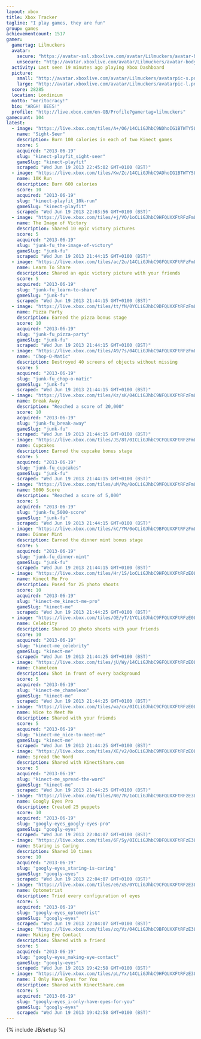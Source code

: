 ```yaml
---
layout: xbox
title: Xbox Tracker
tagline: "I play games, they are fun"
group: games
achievementcount: 1517
gamer: 
  gamertag: Lilmuckers
  avatar: 
    secure: "https://avatar-ssl.xboxlive.com/avatar/Lilmuckers/avatar-body.png"
    unsecure: "http://avatar.xboxlive.com/avatar/Lilmuckers/avatar-body.png"
  activity: Last seen 19 minutes ago playing Xbox Dashboard
  picture: 
    small: "http://avatar.xboxlive.com/avatar/Lilmuckers/avatarpic-s.png"
    large: "http://avatar.xboxlive.com/avatar/Lilmuckers/avatarpic-l.png"
  score: 28285
  location: Londinium
  motto: "meritocracy!"
  bio: "ARGH! BEES!"
  profile: "http://live.xbox.com/en-GB/Profile?gamertag=lilmuckers"
gamecount: 104
latest: 
  - image: "https://live.xbox.com/tiles/A+/O6/14CLiGJhbC9NDhoIG1BTWTY5L2FjaC8wLzQ5AAAAAOfn5-iV4x8=.jpg"
    name: "Sight-Seer"
    description: Burn 100 calories in each of two Kinect games
    score: 5
    acquired: "2013-06-19"
    slug: "kinect-playfit_sight-seer"
    gameSlug: "kinect-playfit"
    scraped: "Wed Jun 19 2013 22:45:02 GMT+0100 (BST)"
  - image: "https://live.xbox.com/tiles/Kw/Zc/14CLiGJhbC9ADhoIG1BTWTY5L2FjaC8wLzQ0AAAAAOfn5-hzBjc=.jpg"
    name: 10K Run
    description: Burn 600 calories
    score: 10
    acquired: "2013-06-19"
    slug: "kinect-playfit_10k-run"
    gameSlug: "kinect-playfit"
    scraped: "Wed Jun 19 2013 22:03:56 GMT+0100 (BST)"
  - image: "https://live.xbox.com/tiles/+j/VO/1oCLiGJhbC9HFQUXXFtRFzFmL2FjaC8wLzMAAAAA5+fn+WE14Q==.jpg"
    name: The Image of Victory
    description: Shared 10 epic victory pictures
    score: 5
    acquired: "2013-06-19"
    slug: "junk-fu_the-image-of-victory"
    gameSlug: "junk-fu"
    scraped: "Wed Jun 19 2013 21:44:15 GMT+0100 (BST)"
  - image: "https://live.xbox.com/tiles/ac/2u/14CLiGJhbC9GFQUXXFtRFzFmL2FjaC8wLzIAAAAA5+fn+IHNcg==.jpg"
    name: Learn To Share
    description: Shared an epic victory picture with your friends
    score: 5
    acquired: "2013-06-19"
    slug: "junk-fu_learn-to-share"
    gameSlug: "junk-fu"
    scraped: "Wed Jun 19 2013 21:44:15 GMT+0100 (BST)"
  - image: "https://live.xbox.com/tiles/tt/fN/0YCLiGJhbC9DFQUXXFtRFzFmL2FjaC8wLzcAAAAA5+fn-uLXrQ==.jpg"
    name: Pizza Party
    description: Earned the pizza bonus stage
    score: 10
    acquired: "2013-06-19"
    slug: "junk-fu_pizza-party"
    gameSlug: "junk-fu"
    scraped: "Wed Jun 19 2013 21:44:15 GMT+0100 (BST)"
  - image: "https://live.xbox.com/tiles/A9/7s/04CLiGJhbC9AFQUXXFtRFzFmL2FjaC8wLzQAAAAA5+fn-MPeGA==.jpg"
    name: "Chop-O-Matic"
    description: Destroyed 40 screens of objects without missing
    score: 5
    acquired: "2013-06-19"
    slug: "junk-fu_chop-o-matic"
    gameSlug: "junk-fu"
    scraped: "Wed Jun 19 2013 21:44:15 GMT+0100 (BST)"
  - image: "https://live.xbox.com/tiles/Kz/sK/04CLiGJhbC9NFQUXXFtRFzFmL2FjaC8wLzkAAAAA5+fn-CU7MA==.jpg"
    name: Break Away
    description: "Reached a score of 20,000"
    score: 10
    acquired: "2013-06-19"
    slug: "junk-fu_break-away"
    gameSlug: "junk-fu"
    scraped: "Wed Jun 19 2013 21:44:15 GMT+0100 (BST)"
  - image: "https://live.xbox.com/tiles/JS/8t/0ICLiGJhbC9CFQUXXFtRFzFmL2FjaC8wLzYAAAAA5+fn-wIvPg==.jpg"
    name: Cupcakes
    description: Earned the cupcake bonus stage
    score: 5
    acquired: "2013-06-19"
    slug: "junk-fu_cupcakes"
    gameSlug: "junk-fu"
    scraped: "Wed Jun 19 2013 21:44:15 GMT+0100 (BST)"
  - image: "https://live.xbox.com/tiles/uM/Pq/0oCLiGJhbC9MFQUXXFtRFzFmL2FjaC8wLzgAAAAA5+fn-cXDow==.jpg"
    name: 5000 Score
    description: "Reached a score of 5,000"
    score: 5
    acquired: "2013-06-19"
    slug: "junk-fu_5000-score"
    gameSlug: "junk-fu"
    scraped: "Wed Jun 19 2013 21:44:15 GMT+0100 (BST)"
  - image: "https://live.xbox.com/tiles/kC/YM/0oCLiGJhbC9BFQUXXFtRFzFmL2FjaC8wLzUAAAAA5+fn-SMmiw==.jpg"
    name: Dinner Mint
    description: Earned the dinner mint bonus stage
    score: 5
    acquired: "2013-06-19"
    slug: "junk-fu_dinner-mint"
    gameSlug: "junk-fu"
    scraped: "Wed Jun 19 2013 21:44:15 GMT+0100 (BST)"
  - image: "https://live.xbox.com/tiles/Hr/1S/1oCLiGJhbC9HFQUXXFtRFzE0L2FjaC8wLzMAAAAA5+fn+X29BQ==.jpg"
    name: Kinect Me Pro
    description: Posed for 25 photo shoots
    score: 10
    acquired: "2013-06-19"
    slug: "kinect-me_kinect-me-pro"
    gameSlug: "kinect-me"
    scraped: "Wed Jun 19 2013 21:44:25 GMT+0100 (BST)"
  - image: "https://live.xbox.com/tiles/OE/yT/1YCLiGJhbC9FFQUXXFtRFzE0L2FjaC8wLzEAAAAA5+fn+rxMIw==.jpg"
    name: Celebrity
    description: Shared 10 photo shoots with your friends
    score: 10
    acquired: "2013-06-19"
    slug: "kinect-me_celebrity"
    gameSlug: "kinect-me"
    scraped: "Wed Jun 19 2013 21:44:25 GMT+0100 (BST)"
  - image: "https://live.xbox.com/tiles/jU/Wy/14CLiGJhbC9GFQUXXFtRFzE0L2FjaC8wLzIAAAAA5+fn+J1Flg==.jpg"
    name: Chameleon
    description: Shot in front of every background
    score: 5
    acquired: "2013-06-19"
    slug: "kinect-me_chameleon"
    gameSlug: "kinect-me"
    scraped: "Wed Jun 19 2013 21:44:25 GMT+0100 (BST)"
  - image: "https://live.xbox.com/tiles/wa/cx/0ICLiGJhbC9CFQUXXFtRFzE0L2FjaC8wLzYAAAAA5+fn-x6n2g==.jpg"
    name: Nice to Meet Me
    description: Shared with your friends
    score: 5
    acquired: "2013-06-19"
    slug: "kinect-me_nice-to-meet-me"
    gameSlug: "kinect-me"
    scraped: "Wed Jun 19 2013 21:44:25 GMT+0100 (BST)"
  - image: "https://live.xbox.com/tiles/XE/v2/0oCLiGJhbC9MFQUXXFtRFzE0L2FjaC8wLzgAAAAA5+fn-dlLRw==.jpg"
    name: Spread the Word
    description: Shared with KinectShare.com
    score: 5
    acquired: "2013-06-19"
    slug: "kinect-me_spread-the-word"
    gameSlug: "kinect-me"
    scraped: "Wed Jun 19 2013 21:44:25 GMT+0100 (BST)"
  - image: "https://live.xbox.com/tiles/N0/7R/1oCLiGJhbC9GFQUXXFtRFzE3L2FjaC8wLzIAAAAA5+fn+f5OLA==.jpg"
    name: Googly Eyes Pro
    description: Created 25 puppets
    score: 10
    acquired: "2013-06-19"
    slug: "googly-eyes_googly-eyes-pro"
    gameSlug: "googly-eyes"
    scraped: "Wed Jun 19 2013 22:04:07 GMT+0100 (BST)"
  - image: "https://live.xbox.com/tiles/6F/Sy/0ICLiGJhbC9DFQUXXFtRFzE3L2FjaC8wLzcAAAAA5+fn-51U8w==.jpg"
    name: Staring is Caring
    description: Shared 10 times
    score: 10
    acquired: "2013-06-19"
    slug: "googly-eyes_staring-is-caring"
    gameSlug: "googly-eyes"
    scraped: "Wed Jun 19 2013 22:04:07 GMT+0100 (BST)"
  - image: "https://live.xbox.com/tiles/e6/xS/0YCLiGJhbC9CFQUXXFtRFzE3L2FjaC8wLzYAAAAA5+fn-n2sYA==.jpg"
    name: Optometrist
    description: Tried every configuration of eyes
    score: 5
    acquired: "2013-06-19"
    slug: "googly-eyes_optometrist"
    gameSlug: "googly-eyes"
    scraped: "Wed Jun 19 2013 22:04:07 GMT+0100 (BST)"
  - image: "https://live.xbox.com/tiles/zq/Vz/04CLiGJhbC9BFQUXXFtRFzE3L2FjaC8wLzUAAAAA5+fn-Fyl1Q==.jpg"
    name: Making Eye Contact
    description: Shared with a friend
    score: 5
    acquired: "2013-06-19"
    slug: "googly-eyes_making-eye-contact"
    gameSlug: "googly-eyes"
    scraped: "Wed Jun 19 2013 19:42:58 GMT+0100 (BST)"
  - image: "https://live.xbox.com/tiles/pL/Yx/14CLiGJhbC9HFQUXXFtRFzE3L2FjaC8wLzMAAAAA5+fn+B62vw==.jpg"
    name: I Only Have Eyes for You
    description: Shared with KinectShare.com
    score: 5
    acquired: "2013-06-19"
    slug: "googly-eyes_i-only-have-eyes-for-you"
    gameSlug: "googly-eyes"
    scraped: "Wed Jun 19 2013 19:42:58 GMT+0100 (BST)"
---
```

{% include JB/setup %}
